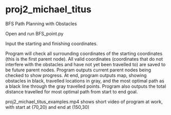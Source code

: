 # proj2_michael_titus
BFS Path Planning with Obstacles

Open and run BFS_point.py

Input the starting and finishing coordinates.

Program will check all surrounding coordinates of the starting coordinates (this is the first parent node). All valid coordinates (coordinates that do not interfere with the obstacles and have not yet been travelled to) are saved to be future parent nodes. Program outputs current parent nodes being checked to show progress. At end, program outputs map, showing obstacles in black, travelled locations in gray, and the most optimal path as a black line through the gray travelled points. Program also outputs the total distance travelled for most optimal path from start to end goal.

proj2_michael_titus_examples.mp4 shows short video of program at work, with start at (70,20) and end at (150,30)
